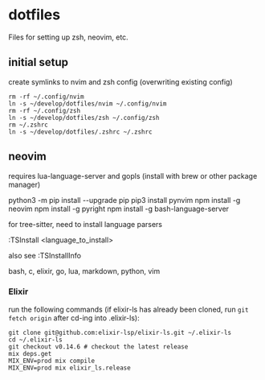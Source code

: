 # dotfiles

Files for setting up zsh, neovim, etc.

## initial setup

create symlinks to nvim and zsh config (overwriting existing config)

```
rm -rf ~/.config/nvim
ln -s ~/develop/dotfiles/nvim ~/.config/nvim
rm -rf ~/.config/zsh
ln -s ~/develop/dotfiles/zsh ~/.config/zsh
rm ~/.zshrc
ln -s ~/develop/dotfiles/.zshrc ~/.zshrc
```

## neovim

requires lua-language-server and gopls (install with brew or other package manager)

python3 -m pip install --upgrade pip
pip3 install pynvim
npm install -g neovim
npm install -g pyright
npm install -g bash-language-server

for tree-sitter, need to install language parsers

:TSInstall <language_to_install>

also see :TSInstallInfo

bash, c, elixir, go, lua, markdown, python, vim

### Elixir

run the following commands (if elixir-ls has already been cloned, run `git fetch origin` after cd-ing into .elixir-ls):

```
git clone git@github.com:elixir-lsp/elixir-ls.git ~/.elixir-ls
cd ~/.elixir-ls
git checkout v0.14.6 # checkout the latest release
mix deps.get
MIX_ENV=prod mix compile
MIX_ENV=prod mix elixir_ls.release
```
